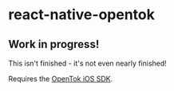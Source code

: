 # react-native-opentok

## Work in progress!

This isn't finished - it's not even nearly finished!

Requires the [OpenTok iOS SDK](https://tokbox.com/developer/sdks/ios/).